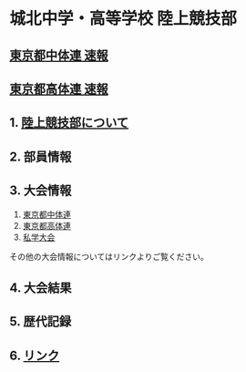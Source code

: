 # 城北中学・高等学校 陸上競技部

## [東京都中体連 速報](http://gold.jaic.org/jaic/member/tokyo/cyuugaku/index.htm) 
## [東京都高体連 速報](http://gold.jaic.org/tokyo/)

## 1. [陸上競技部について](https://www.johoku.ac.jp/category/blog/club_blog/club_blog_track-and-field/)

## 2. 部員情報

## 3. 大会情報

1. [東京都中体連](http://www.tokyoctr.com/)
2. [東京都高体連](http://www.tokyokotairenrikujo.jp/)
3. [私学大会](https://www-cc.gakushuin.ac.jp/~19920096/tokyops-tandf/)

その他の大会情報についてはリンクよりご覧ください。

## 4. 大会結果

## 5. 歴代記録

## 6. [リンク](https://hikahamase.github.io/johoku_tf_test/link)